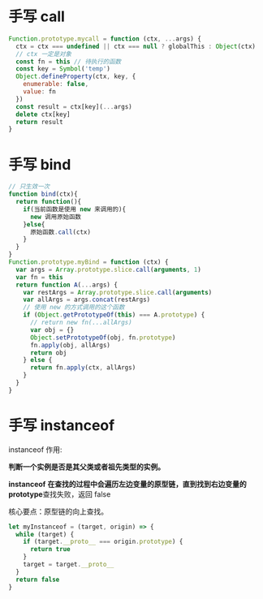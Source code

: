 # 手写 call

```javascript
Function.prototype.mycall = function (ctx, ...args) {
  ctx = ctx === undefined || ctx === null ? globalThis : Object(ctx)
  // ctx 一定是对象
  const fn = this // 待执行的函数
  const key = Symbol('temp')
  Object.defineProperty(ctx, key, {
    enumerable: false,
    value: fn
  })
  const result = ctx[key](...args)
  delete ctx[key]
  return result
}
```

# 手写 bind

```javascript
// 只生效一次
function bind(ctx){
  return function(){
    if(当前函数是使用 new 来调用的){
      new 调用原始函数
    }else{
      原始函数.call(ctx)
    }
  }
}
Function.prototype.myBind = function (ctx) {
  var args = Array.prototype.slice.call(arguments, 1)
  var fn = this
  return function A(...args) {
    var restArgs = Array.prototype.slice.call(arguments)
    var allArgs = args.concat(restArgs)
    // 使用 new 的方式调用的这个函数
    if (Object.getPrototypeOf(this) === A.prototype) {
      // return new fn(...allArgs)
      var obj = {}
      Object.setPrototypeOf(obj, fn.prototype)
      fn.apply(obj, allArgs)
      return obj
    } else {
      return fn.apply(ctx, allArgs)
    }
  }
}
```

# 手写 instanceof

instanceof 作用:

**判断一个实例是否是其父类或者祖先类型的实例。**

**instanceof** **在查找的过程中会遍历左边变量的原型链，直到找到右边变量的 prototype**查找失败，返回 false

核心要点：原型链的向上查找。

```javascript
let myInstanceof = (target, origin) => {
  while (target) {
    if (target.__proto__ === origin.prototype) {
      return true
    }
    target = target.__proto__
  }
  return false
}
```
